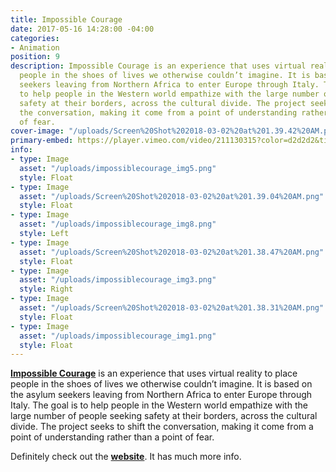 ```yaml
---
title: Impossible Courage
date: 2017-05-16 14:28:00 -04:00
categories:
- Animation
position: 9
description: Impossible Courage is an experience that uses virtual reality to place
  people in the shoes of lives we otherwise couldn’t imagine. It is based on the asylum
  seekers leaving from Northern Africa to enter Europe through Italy. The goal is
  to help people in the Western world empathize with the large number of people seeking
  safety at their borders, across the cultural divide. The project seeks to shift
  the conversation, making it come from a point of understanding rather than a point
  of fear.
cover-image: "/uploads/Screen%20Shot%202018-03-02%20at%201.39.42%20AM.png"
primary-embed: https://player.vimeo.com/video/211130315?color=d2d2d2&title=0&byline=0&portrait=0
info:
- type: Image
  asset: "/uploads/impossiblecourage_img5.png"
  style: Float
- type: Image
  asset: "/uploads/Screen%20Shot%202018-03-02%20at%201.39.04%20AM.png"
  style: Float
- type: Image
  asset: "/uploads/impossiblecourage_img8.png"
  style: Left
- type: Image
  asset: "/uploads/Screen%20Shot%202018-03-02%20at%201.38.47%20AM.png"
  style: Float
- type: Image
  asset: "/uploads/impossiblecourage_img3.png"
  style: Right
- type: Image
  asset: "/uploads/Screen%20Shot%202018-03-02%20at%201.38.31%20AM.png"
  style: Float
- type: Image
  asset: "/uploads/impossiblecourage_img1.png"
  style: Float
---
```


[**Impossible Courage**](https://www.impossiblecourage.com/) is an experience that uses virtual reality to place people in the shoes of lives we otherwise couldn’t imagine. It is based on the asylum seekers leaving from Northern Africa to enter Europe through Italy. The goal is to help people in the Western world empathize with the large number of people seeking safety at their borders, across the cultural divide. The project seeks to shift the conversation, making it come from a point of understanding rather than a point of fear.

Definitely check out the [**website**](https://www.impossiblecourage.com/). It has much more info.
